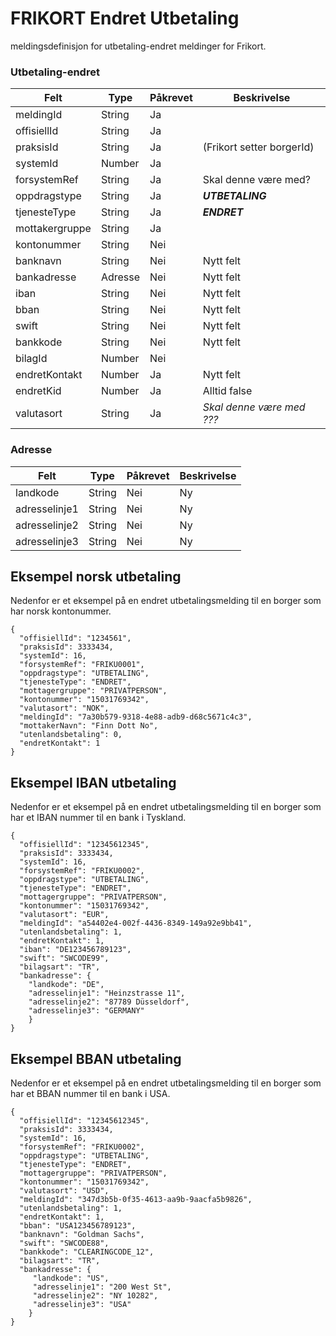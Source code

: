 # FRIKORT Endret Utbetaling

meldingsdefinisjon for utbetaling-endret meldinger for Frikort.

### Utbetaling-endret
Felt | Type | Påkrevet | Beskrivelse 
-----|------ |------ |-------------------
meldingId | String | Ja | 
offisiellId | String | Ja |
praksisId | String | Ja | (Frikort setter borgerId)
systemId | Number | Ja | 
forsystemRef| String | Ja | Skal denne være med?
oppdragstype| String | Ja | _**UTBETALING**_
tjenesteType| String | Ja | _**ENDRET**_
mottakergruppe| String | Ja |
kontonummer | String | Nei
banknavn | String | Nei | Nytt felt
bankadresse | Adresse | Nei | Nytt felt
iban | String | Nei | Nytt felt
bban | String | Nei | Nytt felt
swift | String | Nei | Nytt felt
bankkode | String | Nei | Nytt felt
bilagId | Number | Nei |
endretKontakt | Number | Ja |  Nytt felt
endretKid  | Number | Ja |  Alltid false
valutasort | String | Ja  | _Skal denne være med ???_

### Adresse
Felt | Type | Påkrevet | Beskrivelse 
-----|----- |----- |--------------------
landkode | String | Nei | Ny
adresselinje1 | String | Nei |Ny
adresselinje2 | String | Nei |Ny
adresselinje3 | String | Nei |Ny

## Eksempel norsk utbetaling
Nedenfor er et eksempel på en endret utbetalingsmelding til en borger som har norsk kontonummer.

```
{
  "offisiellId": "1234561",
  "praksisId": 3333434,
  "systemId": 16,
  "forsystemRef": "FRIKU0001",
  "oppdragstype": "UTBETALING",
  "tjenesteType": "ENDRET",
  "mottagergruppe": "PRIVATPERSON",
  "kontonummer": "15031769342",
  "valutasort": "NOK",
  "meldingId": "7a30b579-9318-4e88-adb9-d68c5671c4c3",
  "mottakerNavn": "Finn Dott No",
  "utenlandsbetaling": 0,
  "endretKontakt": 1
}
```

## Eksempel IBAN utbetaling
Nedenfor er et eksempel på en endret utbetalingsmelding til en borger som har et IBAN nummer til en bank i Tyskland.

```
{
  "offisiellId": "12345612345",
  "praksisId": 3333434,
  "systemId": 16,
  "forsystemRef": "FRIKU0002",
  "oppdragstype": "UTBETALING",
  "tjenesteType": "ENDRET",
  "mottagergruppe": "PRIVATPERSON",
  "kontonummer": "15031769342",
  "valutasort": "EUR",
  "meldingId": "a54402e4-002f-4436-8349-149a92e9bb41",
  "utenlandsbetaling": 1,
  "endretKontakt": 1,
  "iban": "DE123456789123",
  "swift": "SWCODE99",
  "bilagsart": "TR",
  "bankadresse": {
    "landkode": "DE",
    "adresselinje1": "Heinzstrasse 11",
    "adresselinje2": "87789 Düsseldorf",
    "adresselinje3": "GERMANY"
    }
}
```

## Eksempel BBAN utbetaling
Nedenfor er et eksempel på en endret utbetalingsmelding til en borger som har et BBAN nummer til en bank i USA.

```
{
  "offisiellId": "12345612345",
  "praksisId": 3333434,
  "systemId": 16,
  "forsystemRef": "FRIKU0002",
  "oppdragstype": "UTBETALING",
  "tjenesteType": "ENDRET",
  "mottagergruppe": "PRIVATPERSON",
  "kontonummer": "15031769342",
  "valutasort": "USD",
  "meldingId": "347d3b5b-0f35-4613-aa9b-9aacfa5b9826",
  "utenlandsbetaling": 1,
  "endretKontakt": 1,
  "bban": "USA123456789123",
  "banknavn": "Goldman Sachs",
  "swift": "SWCODE88",
  "bankkode": "CLEARINGCODE_12",
  "bilagsart": "TR",
  "bankadresse": {
     "landkode": "US",
     "adresselinje1": "200 West St",
     "adresselinje2": "NY 10282",
     "adresselinje3": "USA"
    }
}
```